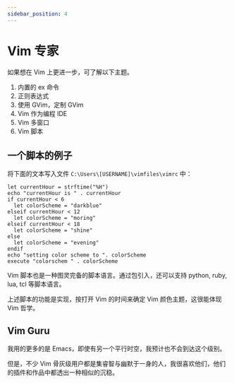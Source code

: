 ```yaml
---
sidebar_position: 4
---
```



# Vim 专家

如果想在 Vim 上更进一步，可了解以下主题。

1. 内置的 ex 命令
2. 正则表达式
3. 使用 GVim，定制 GVim
4. Vim 作为编程 IDE
5. Vim 多窗口
6. Vim 脚本

## 一个脚本的例子

将下面的文本写入文件 `C:\Users\[USERNAME]\vimfiles\vimrc` 中：

```vim
let currentHour = strftime("%H")
echo "currentHour is " . currentHour
if currentHour < 6
  let colorScheme = "darkblue"
elseif currentHour < 12
  let colorScheme = "moring"
elseif currentHour < 18
  let colorScheme = "shine"
else
  let colorScheme = "evening"
endif
echo "setting color scheme to ". colorScheme
execute "colorschem " . colorScheme
```

Vim 脚本也是一种图灵完备的脚本语言。通过包引入，还可以支持 python, ruby, lua, tcl 等脚本语言。

上述脚本的功能是实现，按打开 Vim 的时间来确定 Vim 颜色主题，这很能体现 Vim 哲学。

## Vim Guru

我用的更多的是 Emacs，即使有另一个平行时空，我预计也不会到达这个级别。

但是，不少 Vim 骨灰级用户都是集睿智与幽默于一身的人，我很喜欢他们，他们的插件和作品中都透出一种相似的沉稳。
